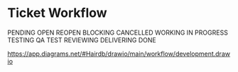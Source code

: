 # Ticket Workflow

PENDING
OPEN
REOPEN
BLOCKING
CANCELLED
WORKING IN PROGRESS
TESTING
QA TEST
REVIEWING
DELIVERING
DONE


https://app.diagrams.net/#Hairdb/drawio/main/workflow/development.drawio
